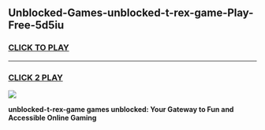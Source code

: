 
## Unblocked-Games-unblocked-t-rex-game-Play-Free-5d5iu
<h3>
<a href="https://premium76.site?title=unblocked-t-rex-game&ref=21A">CLICK TO PLAY</a></h3>
<hr>

<h3>
<a href="https://premium76.site?title=unblocked-t-rex-game&ref=21A">CLICK 2 PLAY</a>
  
</h3>

<a href="https://premium76.site?title=unblocked-t-rex-game&ref=21A"><img src="https://clearcache.store/games.png"></a>


**unblocked-t-rex-game games unblocked: Your Gateway to Fun and Accessible Online Gaming**
